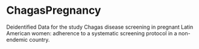 # ChagasPregnancy
Deidentified Data for the study Chagas disease screening in pregnant Latin American women: adherence to a systematic screening protocol in a non-endemic country.
